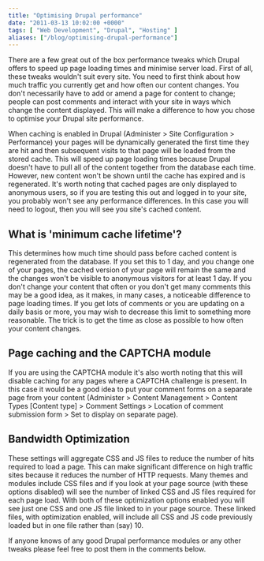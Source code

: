 ```yaml
---
title: "Optimising Drupal performance"
date: "2011-03-13 10:02:00 +0000"
tags: [ "Web Development", "Drupal", "Hosting" ]
aliases: ["/blog/optimising-drupal-performance"]
---
```

There are a few great out of the box performance tweaks which Drupal offers to speed up page loading times and minimise server load. First of all, these tweaks wouldn't suit every site. You need to first think about how much traffic you currently get and how often our content changes. You don't necessarily have to add or amend a page for content to change; people can post comments and interact with your site in ways which change the content displayed. This will make a difference to how you chose to optimise your Drupal site performance.

<!--more-->

When caching is enabled in Drupal (Administer > Site Configuration > Performance) your pages will be dynamically generated the first time they are hit and then subsequent visits to that page will be loaded from the stored cache. This will speed up page loading times because Drupal doesn't have to pull all of the content together from the database each time. However, new content won't be shown until the cache has expired and is regenerated. It's worth noting that cached pages are only displayed to anonymous users, so if you are testing this out and logged in to your site, you probably won't see any performance differences. In this case you will need to logout, then you will see you site's cached content.

## What is 'minimum cache lifetime'?

This determines how much time should pass before cached content is regenerated from the database. If you set this to 1 day, and you change one of your pages, the cached version of your page will remain the same and the changes won't be visible to anonymous visitors for at least 1 day. If you don't change your content that often or you don't get many comments this may be a good idea, as it makes, in many cases, a noticeable difference to page loading times. If you get lots of comments or you are updating on a daily basis or more, you may wish to decrease this limit to something more reasonable. The trick is to get the time as close as possible to how often your content changes.

## Page caching and the CAPTCHA module

If you are using the CAPTCHA module it's also worth noting that this will disable caching for any pages where a CAPTCHA challenge is present. In this case it would be a good idea to put your comment forms on a separate page from your content (Administer > Content Management > Content Types [Content type] > Comment Settings > Location of comment submission form > Set to display on separate page).

## Bandwidth Optimization

These settings will aggregate CSS and JS files to reduce the number of hits required to load a page. This can make significant difference on high traffic sites because it reduces the number of HTTP requests. Many themes and modules include CSS files and if you look at your page source (with these options disabled) will see the number of linked CSS and JS files required for each page load. With both of these optimization options enabled you will see just one CSS and one JS file linked to in your page source. These linked files, with optimization enabled, will include all CSS and JS code previously loaded but in one file rather than (say) 10.

If anyone knows of any good Drupal performance modules or any other tweaks please feel free to post them in the comments below.